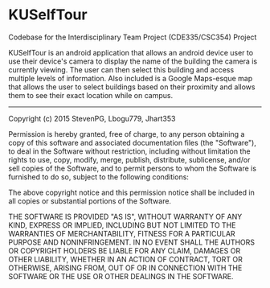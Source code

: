 # KUSelfTour
Codebase for the Interdisciplinary Team Project (CDE335/CSC354) Project

KUSelfTour is an android application that allows an android device user to use their device's camera to display the name of the building the camera is currently viewing. The user can then select this building and access multiple levels of information. Also included is a Google Maps-esque map that allows the user to select buildings based on their proximity and allows them to see their exact location while on campus.
<hr>
Copyright (c) 2015 StevenPG, Lbogu779, Jhart353

Permission is hereby granted, free of charge, to any person obtaining a copy of this software and associated documentation files (the "Software"), to deal in the Software without restriction, including without limitation the rights to use, copy, modify, merge, publish, distribute, sublicense, and/or sell copies of the Software, and to permit persons to whom the Software is furnished to do so, subject to the following conditions:

The above copyright notice and this permission notice shall be included in all copies or substantial portions of the Software.

THE SOFTWARE IS PROVIDED "AS IS", WITHOUT WARRANTY OF ANY KIND, EXPRESS OR IMPLIED, INCLUDING BUT NOT LIMITED TO THE WARRANTIES OF MERCHANTABILITY, FITNESS FOR A PARTICULAR PURPOSE AND NONINFRINGEMENT. IN NO EVENT SHALL THE AUTHORS OR COPYRIGHT HOLDERS BE LIABLE FOR ANY CLAIM, DAMAGES OR OTHER LIABILITY, WHETHER IN AN ACTION OF CONTRACT, TORT OR OTHERWISE, ARISING FROM, OUT OF OR IN CONNECTION WITH THE SOFTWARE OR THE USE OR OTHER DEALINGS IN THE SOFTWARE.
